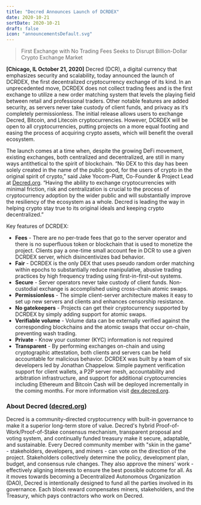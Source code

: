 ```yaml
---
title: "Decred Announces Launch of DCRDEX"
date: 2020-10-21
sortDate: 2020-10-21
draft: false
icon: "announcementsDefault.svg"
---
```


> First Exchange with No Trading Fees Seeks to Disrupt Billion-Dollar Crypto Exchange Market

**[Chicago, IL October 21, 2020]** Decred (DCR), a digital currency that
emphasizes security and scalability, today announced the launch of DCRDEX, the
first decentralized cryptocurrency exchange of its kind. In an unprecedented
move, DCRDEX does not collect trading fees and is the first exchange to utilize
a new order matching system that levels the playing field between retail and
professional traders. Other notable features are added security, as servers
never take custody of client funds, and privacy as it’s completely
permissionless. The initial release allows users to exchange Decred, Bitcoin,
and Litecoin cryptocurrencies. However, DCRDEX will be open to all
cryptocurrencies, putting projects on a more equal footing and easing the
process of acquiring crypto assets, which will benefit the overall ecosystem.

The launch comes at a time when, despite the growing DeFi movement, existing
exchanges, both centralized and decentralized, are still in many ways
antithetical to the spirit of blockchain. “No DEX to this day has been solely
created in the name of the public good, for the users of crypto in the original
spirit of crypto,” said Jake Yocom-Piatt, Co-Founder & Project Lead at
[Decred.org](https://decred.org). “Having the ability to exchange
cryptocurrencies with minimal friction, risk and centralization is crucial to
the process of cryptocurrency adoption by the wider public and will
substantially improve the resiliency of the ecosystem as a whole. Decred is
leading the way in helping crypto stay true to its original ideals and keeping
crypto decentralized.”

Key features of DCRDEX:

- **Fees** - There are no per-trade fees that go to the server operator and
  there is no superfluous token or blockchain that is used to monetize the
  project. Clients pay a one-time small account fee in DCR to use a given DCRDEX
  server, which disincentivizes bad behavior.
- **Fair** - DCRDEX is the only DEX that uses pseudo random order matching
  within epochs to substantially reduce manipulative, abusive trading practices
  by high frequency trading using first-in-first-out systems.
- **Secure** - Server operators never take custody of client funds.
  Non-custodial exchange is accomplished using cross-chain atomic swaps.
- **Permissionless** - The simple client-server architecture makes it easy to
  set up new servers and clients and enhances censorship resistance.
- **No gatekeepers** - Projects can get their cryptocurrency supported by DCRDEX
  by simply adding support for atomic swaps.
- **Verifiable volume** - Volume data can be externally verified against the
  corresponding blockchains and the atomic swaps that occur on-chain, preventing
  wash trading.
- **Private** - Know your customer (KYC) information is not required
- **Transparent** - By performing exchanges on-chain and using cryptographic
  attestation, both clients and servers can be held accountable for malicious
  behavior. DCRDEX was built by a team of six developers led by Jonathan
  Chappelow. Simple payment verification support for client wallets, a P2P
  server mesh, accountability and arbitration infrastructure, and support for
  additional cryptocurrencies including Ethereum and Bitcoin Cash will be
  deployed incrementally in the coming months. For more information visit
  [dex.decred.org](https://dex.decred.org).

### About Decred ([decred.org](https://decred.org))

Decred is a community-directed cryptocurrency with built-in governance to make
it a superior long-term store of value. Decred's hybrid
Proof-of-Work/Proof-of-Stake consensus mechanism, transparent proposal and
voting system, and continually funded treasury make it secure, adaptable, and
sustainable. Every Decred community member with "skin in the game" -
stakeholders, developers, and miners - can vote on the direction of the project.
Stakeholders collectively determine the policy, development plan, budget, and
consensus rule changes. They also approve the miners' work - effectively
aligning interests to ensure the best possible outcome for all. As it moves
towards becoming a Decentralized Autonomous Organization (DAO), Decred is
intentionally designed to fund all the parties involved in its governance. Each
block reward compensates miners, stakeholders, and the Treasury, which pays
contractors who work on Decred.
